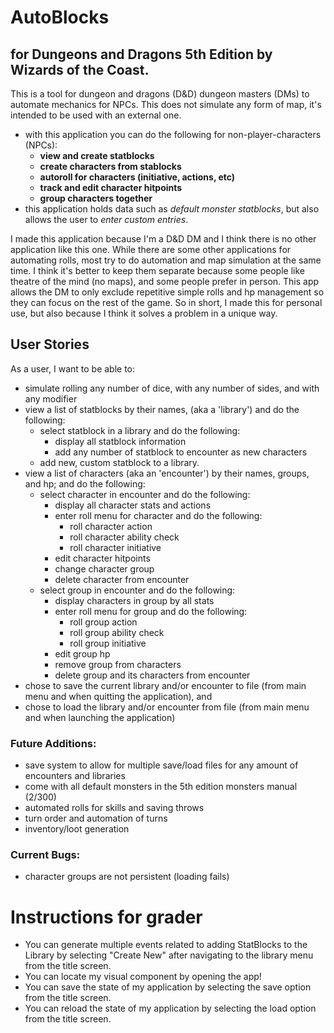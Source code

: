 # AutoBlocks
## for Dungeons and Dragons 5th Edition by Wizards of the Coast.
<p>
This is a tool for dungeon and dragons (D&D) dungeon masters (DMs) to automate mechanics for NPCs. This does not 
simulate any form of map, it's intended to be used with an external one.
</p>

- with this application you can do the following for non-player-characters (NPCs):
  - **view and create statblocks**
  - **create characters from stablocks**
  - **autoroll for characters (initiative, actions, etc)**
  - **track and edit character hitpoints**
  - **group characters together**
- this application holds data such as *default monster statblocks*, but also allows the user to *enter custom entries*.
<p>
I made this application because I'm a D&D DM and I think there is no other application like this one. While there are 
some other applications for automating rolls, most try to do automation and map simulation at the same time. I think 
it's better to keep them separate because some people like theatre of the mind (no maps), and some people prefer in 
person. This app allows the DM to only exclude repetitive simple rolls and hp management so they can focus on the rest
of the game. So in short, I made this for personal use, but also because I think it solves a problem in a unique way.
</p>

## User Stories
<p>
As a user, I want to be able to:
</p>

- simulate rolling any number of dice, with any number of sides, and with any modifier
- view a list of statblocks by their names, (aka a 'library') and do the following:
    - select statblock in a library and do the following:
        - display all statblock information
        - add any number of statblock to encounter as new characters
    - add new, custom statblock to a library.
- view a list of characters (aka an 'encounter') by their names, groups, and hp; and do the following:
  - select character in encounter and do the following:
      - display all character stats and actions
      - enter roll menu for character and do the following:
          - roll character action
          - roll character ability check
          - roll character initiative
      - edit character hitpoints
      - change character group
      - delete character from encounter
  - select group in encounter and do the following:
    - display characters in group by all stats
    - enter roll menu for group and do the following: 
      - roll group action
      - roll group ability check
      - roll group initiative
    - edit group hp
    - remove group from characters
    - delete group and its characters from encounter
- chose to save the current library and/or encounter to file (from main menu and when quitting the application), and 
- chose to load the library and/or encounter from file (from main menu and when launching the application)

### Future Additions:
- save system to allow for multiple save/load files for any amount of encounters and libraries
- come with all default monsters in the 5th edition monsters manual (2/300)
- automated rolls for skills and saving throws
- turn order and automation of turns
- inventory/loot generation

### Current Bugs:
- character groups are not persistent (loading fails)

# Instructions for grader
- You can generate multiple events related to adding StatBlocks to the Library by selecting "Create New" after
navigating to the library menu from the title screen.
- You can locate my visual component by opening the app!
- You can save the state of my application by selecting the save option from the title screen.
- You can reload the state of my application by selecting the load option from the title screen.